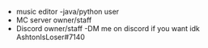 - music editor
-java/python user
- MC server owner/staff
- Discord owner/staff
-DM me on discord if you want idk AshtonIsLoser#7140

<!---
NeoAshTech/NeoAshTech is a ✨ special ✨ repository because its `README.md` (this file) appears on your GitHub profile.
You can click the Preview link to take a look at your changes.
--->
